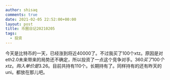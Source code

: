 ```yaml
---
author: shisaq
comments: true
date: 2021-02-05 22:52:00+00:00
layout: post
title: 币圈日记20210205
tags:
  - 投资
---
```


今天是比特币的一天，已经涨到将近40000了。不过我买了100个xtz。原因是对eth2.0未来带来的局势还不确定，所以投资了一点这个竞争对手。$360 买了100个xtz。购入单价是$3.26。目前共持有110个。长期持有了。同样持有的还有昨天的uni。都放在那儿吧。
